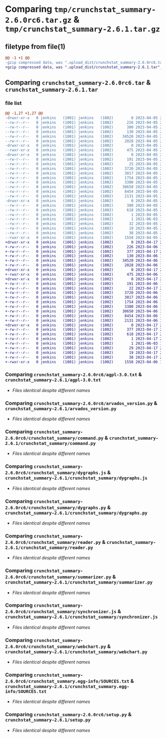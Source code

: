 # Comparing `tmp/crunchstat_summary-2.6.0rc6.tar.gz` & `tmp/crunchstat_summary-2.6.1.tar.gz`

## filetype from file(1)

```diff
@@ -1 +1 @@
-gzip compressed data, was ".upload_dist/crunchstat_summary-2.6.0rc6.tar", last modified: Wed Apr  5 20:17:28 2023, max compression
+gzip compressed data, was ".upload_dist/crunchstat_summary-2.6.1.tar", last modified: Mon Apr 17 21:06:29 2023, max compression
```

## Comparing `crunchstat_summary-2.6.0rc6.tar` & `crunchstat_summary-2.6.1.tar`

### file list

```diff
@@ -1,27 +1,27 @@
-drwxr-xr-x   0 jenkins   (1001) jenkins   (1002)        0 2023-04-05 20:17:28.000000 crunchstat_summary-2.6.0rc6/
--rw-r--r--   0 jenkins   (1001) jenkins   (1002)      226 2023-04-05 20:17:08.000000 crunchstat_summary-2.6.0rc6/MANIFEST.in
--rw-r--r--   0 jenkins   (1001) jenkins   (1002)      380 2023-04-05 20:17:28.000000 crunchstat_summary-2.6.0rc6/PKG-INFO
--rw-r--r--   0 jenkins   (1001) jenkins   (1002)      130 2023-04-05 20:17:08.000000 crunchstat_summary-2.6.0rc6/README.rst
--rw-r--r--   0 jenkins   (1001) jenkins   (1002)    34520 2023-04-05 20:17:08.000000 crunchstat_summary-2.6.0rc6/agpl-3.0.txt
--rw-r--r--   0 jenkins   (1001) jenkins   (1002)     2028 2023-04-05 20:17:08.000000 crunchstat_summary-2.6.0rc6/arvados_version.py
-drwxr-xr-x   0 jenkins   (1001) jenkins   (1002)        0 2023-04-05 20:17:28.000000 crunchstat_summary-2.6.0rc6/bin/
--rwxr-xr-x   0 jenkins   (1001) jenkins   (1002)      475 2023-04-05 20:17:08.000000 crunchstat_summary-2.6.0rc6/bin/crunchstat-summary
-drwxr-xr-x   0 jenkins   (1001) jenkins   (1002)        0 2023-04-05 20:17:28.000000 crunchstat_summary-2.6.0rc6/crunchstat_summary/
--rw-r--r--   0 jenkins   (1001) jenkins   (1002)      191 2023-04-05 20:17:08.000000 crunchstat_summary-2.6.0rc6/crunchstat_summary/__init__.py
--rw-r--r--   0 jenkins   (1001) jenkins   (1002)       25 2023-04-05 20:17:28.000000 crunchstat_summary-2.6.0rc6/crunchstat_summary/_version.py
--rw-r--r--   0 jenkins   (1001) jenkins   (1002)     3720 2023-04-05 20:17:08.000000 crunchstat_summary-2.6.0rc6/crunchstat_summary/command.py
--rw-r--r--   0 jenkins   (1001) jenkins   (1002)     3017 2023-04-05 20:17:08.000000 crunchstat_summary-2.6.0rc6/crunchstat_summary/dygraphs.js
--rw-r--r--   0 jenkins   (1001) jenkins   (1002)     1754 2023-04-05 20:17:08.000000 crunchstat_summary-2.6.0rc6/crunchstat_summary/dygraphs.py
--rw-r--r--   0 jenkins   (1001) jenkins   (1002)     3380 2023-04-05 20:17:08.000000 crunchstat_summary-2.6.0rc6/crunchstat_summary/reader.py
--rw-r--r--   0 jenkins   (1001) jenkins   (1002)    30650 2023-04-05 20:17:08.000000 crunchstat_summary-2.6.0rc6/crunchstat_summary/summarizer.py
--rw-r--r--   0 jenkins   (1001) jenkins   (1002)     8454 2023-04-05 20:17:08.000000 crunchstat_summary-2.6.0rc6/crunchstat_summary/synchronizer.js
--rw-r--r--   0 jenkins   (1001) jenkins   (1002)     2131 2023-04-05 20:17:08.000000 crunchstat_summary-2.6.0rc6/crunchstat_summary/webchart.py
-drwxr-xr-x   0 jenkins   (1001) jenkins   (1002)        0 2023-04-05 20:17:28.000000 crunchstat_summary-2.6.0rc6/crunchstat_summary.egg-info/
--rw-r--r--   0 jenkins   (1001) jenkins   (1002)      380 2023-04-05 20:17:28.000000 crunchstat_summary-2.6.0rc6/crunchstat_summary.egg-info/PKG-INFO
--rw-r--r--   0 jenkins   (1001) jenkins   (1002)      618 2023-04-05 20:17:28.000000 crunchstat_summary-2.6.0rc6/crunchstat_summary.egg-info/SOURCES.txt
--rw-r--r--   0 jenkins   (1001) jenkins   (1002)        1 2023-04-05 20:17:28.000000 crunchstat_summary-2.6.0rc6/crunchstat_summary.egg-info/dependency_links.txt
--rw-r--r--   0 jenkins   (1001) jenkins   (1002)        1 2021-06-03 18:28:10.000000 crunchstat_summary-2.6.0rc6/crunchstat_summary.egg-info/not-zip-safe
--rw-r--r--   0 jenkins   (1001) jenkins   (1002)       32 2023-04-05 20:17:28.000000 crunchstat_summary-2.6.0rc6/crunchstat_summary.egg-info/requires.txt
--rw-r--r--   0 jenkins   (1001) jenkins   (1002)       19 2023-04-05 20:17:28.000000 crunchstat_summary-2.6.0rc6/crunchstat_summary.egg-info/top_level.txt
--rw-r--r--   0 jenkins   (1001) jenkins   (1002)       38 2023-04-05 20:17:28.000000 crunchstat_summary-2.6.0rc6/setup.cfg
--rwxr-xr-x   0 jenkins   (1001) jenkins   (1002)     1558 2023-04-05 20:17:08.000000 crunchstat_summary-2.6.0rc6/setup.py
+drwxr-xr-x   0 jenkins   (1001) jenkins   (1002)        0 2023-04-17 21:06:29.000000 crunchstat_summary-2.6.1/
+-rw-r--r--   0 jenkins   (1001) jenkins   (1002)      226 2023-04-06 18:11:59.000000 crunchstat_summary-2.6.1/MANIFEST.in
+-rw-r--r--   0 jenkins   (1001) jenkins   (1002)      377 2023-04-17 21:06:29.000000 crunchstat_summary-2.6.1/PKG-INFO
+-rw-r--r--   0 jenkins   (1001) jenkins   (1002)      130 2023-04-06 18:11:59.000000 crunchstat_summary-2.6.1/README.rst
+-rw-r--r--   0 jenkins   (1001) jenkins   (1002)    34520 2023-04-06 18:11:59.000000 crunchstat_summary-2.6.1/agpl-3.0.txt
+-rw-r--r--   0 jenkins   (1001) jenkins   (1002)     2028 2023-04-06 18:11:59.000000 crunchstat_summary-2.6.1/arvados_version.py
+drwxr-xr-x   0 jenkins   (1001) jenkins   (1002)        0 2023-04-17 21:06:29.000000 crunchstat_summary-2.6.1/bin/
+-rwxr-xr-x   0 jenkins   (1001) jenkins   (1002)      475 2023-04-06 18:11:59.000000 crunchstat_summary-2.6.1/bin/crunchstat-summary
+drwxr-xr-x   0 jenkins   (1001) jenkins   (1002)        0 2023-04-17 21:06:29.000000 crunchstat_summary-2.6.1/crunchstat_summary/
+-rw-r--r--   0 jenkins   (1001) jenkins   (1002)      191 2023-04-06 18:11:59.000000 crunchstat_summary-2.6.1/crunchstat_summary/__init__.py
+-rw-r--r--   0 jenkins   (1001) jenkins   (1002)       22 2023-04-17 21:06:28.000000 crunchstat_summary-2.6.1/crunchstat_summary/_version.py
+-rw-r--r--   0 jenkins   (1001) jenkins   (1002)     3720 2023-04-06 18:11:59.000000 crunchstat_summary-2.6.1/crunchstat_summary/command.py
+-rw-r--r--   0 jenkins   (1001) jenkins   (1002)     3017 2023-04-06 18:11:59.000000 crunchstat_summary-2.6.1/crunchstat_summary/dygraphs.js
+-rw-r--r--   0 jenkins   (1001) jenkins   (1002)     1754 2023-04-06 18:11:59.000000 crunchstat_summary-2.6.1/crunchstat_summary/dygraphs.py
+-rw-r--r--   0 jenkins   (1001) jenkins   (1002)     3380 2023-04-06 18:11:59.000000 crunchstat_summary-2.6.1/crunchstat_summary/reader.py
+-rw-r--r--   0 jenkins   (1001) jenkins   (1002)    30650 2023-04-06 18:11:59.000000 crunchstat_summary-2.6.1/crunchstat_summary/summarizer.py
+-rw-r--r--   0 jenkins   (1001) jenkins   (1002)     8454 2023-04-06 18:11:59.000000 crunchstat_summary-2.6.1/crunchstat_summary/synchronizer.js
+-rw-r--r--   0 jenkins   (1001) jenkins   (1002)     2131 2023-04-06 18:11:59.000000 crunchstat_summary-2.6.1/crunchstat_summary/webchart.py
+drwxr-xr-x   0 jenkins   (1001) jenkins   (1002)        0 2023-04-17 21:06:29.000000 crunchstat_summary-2.6.1/crunchstat_summary.egg-info/
+-rw-r--r--   0 jenkins   (1001) jenkins   (1002)      377 2023-04-17 21:06:28.000000 crunchstat_summary-2.6.1/crunchstat_summary.egg-info/PKG-INFO
+-rw-r--r--   0 jenkins   (1001) jenkins   (1002)      618 2023-04-17 21:06:28.000000 crunchstat_summary-2.6.1/crunchstat_summary.egg-info/SOURCES.txt
+-rw-r--r--   0 jenkins   (1001) jenkins   (1002)        1 2023-04-17 21:06:28.000000 crunchstat_summary-2.6.1/crunchstat_summary.egg-info/dependency_links.txt
+-rw-r--r--   0 jenkins   (1001) jenkins   (1002)        1 2021-06-03 18:28:10.000000 crunchstat_summary-2.6.1/crunchstat_summary.egg-info/not-zip-safe
+-rw-r--r--   0 jenkins   (1001) jenkins   (1002)       29 2023-04-17 21:06:28.000000 crunchstat_summary-2.6.1/crunchstat_summary.egg-info/requires.txt
+-rw-r--r--   0 jenkins   (1001) jenkins   (1002)       19 2023-04-17 21:06:28.000000 crunchstat_summary-2.6.1/crunchstat_summary.egg-info/top_level.txt
+-rw-r--r--   0 jenkins   (1001) jenkins   (1002)       38 2023-04-17 21:06:29.000000 crunchstat_summary-2.6.1/setup.cfg
+-rwxr-xr-x   0 jenkins   (1001) jenkins   (1002)     1558 2023-04-06 18:11:59.000000 crunchstat_summary-2.6.1/setup.py
```

### Comparing `crunchstat_summary-2.6.0rc6/agpl-3.0.txt` & `crunchstat_summary-2.6.1/agpl-3.0.txt`

 * *Files identical despite different names*

### Comparing `crunchstat_summary-2.6.0rc6/arvados_version.py` & `crunchstat_summary-2.6.1/arvados_version.py`

 * *Files identical despite different names*

### Comparing `crunchstat_summary-2.6.0rc6/crunchstat_summary/command.py` & `crunchstat_summary-2.6.1/crunchstat_summary/command.py`

 * *Files identical despite different names*

### Comparing `crunchstat_summary-2.6.0rc6/crunchstat_summary/dygraphs.js` & `crunchstat_summary-2.6.1/crunchstat_summary/dygraphs.js`

 * *Files identical despite different names*

### Comparing `crunchstat_summary-2.6.0rc6/crunchstat_summary/dygraphs.py` & `crunchstat_summary-2.6.1/crunchstat_summary/dygraphs.py`

 * *Files identical despite different names*

### Comparing `crunchstat_summary-2.6.0rc6/crunchstat_summary/reader.py` & `crunchstat_summary-2.6.1/crunchstat_summary/reader.py`

 * *Files identical despite different names*

### Comparing `crunchstat_summary-2.6.0rc6/crunchstat_summary/summarizer.py` & `crunchstat_summary-2.6.1/crunchstat_summary/summarizer.py`

 * *Files identical despite different names*

### Comparing `crunchstat_summary-2.6.0rc6/crunchstat_summary/synchronizer.js` & `crunchstat_summary-2.6.1/crunchstat_summary/synchronizer.js`

 * *Files identical despite different names*

### Comparing `crunchstat_summary-2.6.0rc6/crunchstat_summary/webchart.py` & `crunchstat_summary-2.6.1/crunchstat_summary/webchart.py`

 * *Files identical despite different names*

### Comparing `crunchstat_summary-2.6.0rc6/crunchstat_summary.egg-info/SOURCES.txt` & `crunchstat_summary-2.6.1/crunchstat_summary.egg-info/SOURCES.txt`

 * *Files identical despite different names*

### Comparing `crunchstat_summary-2.6.0rc6/setup.py` & `crunchstat_summary-2.6.1/setup.py`

 * *Files identical despite different names*

